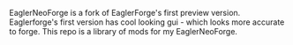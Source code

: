 EaglerNeoForge is a fork of EaglerForge's first preview version. Eaglerforge's first version has cool looking gui - which looks more accurate to forge. 
This repo is a library of mods for my EaglerNeoForge.

